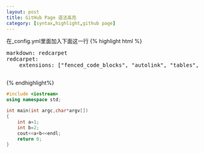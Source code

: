 ```yaml
---
layout: post
title: GitHub Page 语法高亮
category: [syntax,highlight,github page]
---
```


在_config.yml里面加入下面这一行
{% highlight html %}
<pre>
markdown: redcarpet
redcarpet:
    extensions: ["fenced_code_blocks", "autolink", "tables", "strikethrough"]
    </pre>
{% endhighlight%}


```c++
#include <iostream>
using namespace std;

int main(int argc,char*argv[])
{
	int a=1;
	int b=2;
	cout<<a+b<<endl;
	return 0;
}

```
